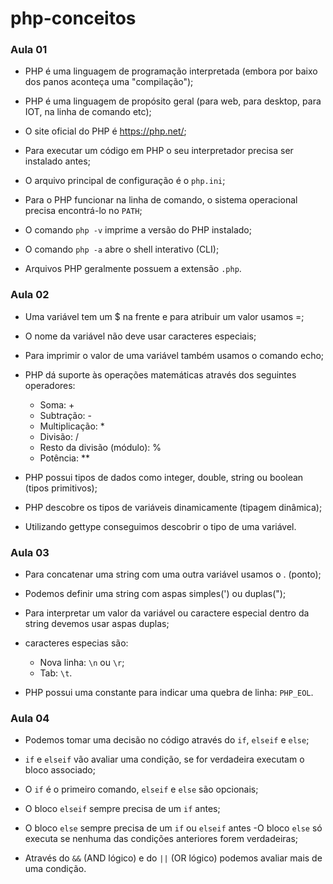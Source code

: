 # php-conceitos

### Aula 01 

- PHP é uma linguagem de programação interpretada (embora por baixo dos panos aconteça uma "compilação");

- PHP é uma linguagem de propósito geral (para web, para desktop, para IOT, na linha de comando etc);

- O site oficial do PHP é https://php.net/;

- Para executar um código em PHP o seu interpretador precisa ser instalado antes;

- O arquivo principal de configuração é o `php.ini`;

- Para o PHP funcionar na linha de comando, o sistema operacional precisa encontrá-lo no `PATH`;

- O comando `php -v` imprime a versão do PHP instalado;

- O comando `php -a` abre o shell interativo (CLI);

- Arquivos PHP geralmente possuem a extensão `.php`.

### Aula 02 

- Uma variável tem um $ na frente e para atribuir um valor usamos =;

- O nome da variável não deve usar caracteres especiais;

- Para imprimir o valor de uma variável também usamos o comando echo;

- PHP dá suporte às operações matemáticas através dos seguintes operadores:
  - Soma: +
  - Subtração: -
  - Multiplicação: *
  - Divisão: /
  - Resto da divisão (módulo): %
  - Potência: **

- PHP possui tipos de dados como integer, double, string ou boolean (tipos primitivos);

- PHP descobre os tipos de variáveis dinamicamente (tipagem dinâmica);

- Utilizando gettype conseguimos descobrir o tipo de uma variável.

### Aula 03

- Para concatenar uma string com uma outra variável usamos o . (ponto);

- Podemos definir uma string com aspas simples(') ou duplas(");

- Para interpretar um valor da variável ou caractere especial dentro da string devemos usar aspas duplas;

- caracteres especias são:
  - Nova linha: `\n` ou `\r`;
  - Tab: `\t`.

- PHP possui uma constante para indicar uma quebra de linha: `PHP_EOL`.

### Aula 04

- Podemos tomar uma decisão no código através do `if`, `elseif` e `else`;

- `if` e `elseif` vão avaliar uma condição, se for verdadeira executam o bloco associado;

- O `if` é o primeiro comando, `elseif` e `else` são opcionais;

- O bloco `elseif` sempre precisa de um `if` antes;

- O bloco `else` sempre precisa de um `if` ou `elseif` antes -O bloco `else` só executa se nenhuma das condições anteriores forem verdadeiras;

- Através do `&&` (AND lógico) e do `||` (OR lógico) podemos avaliar mais de uma condição.